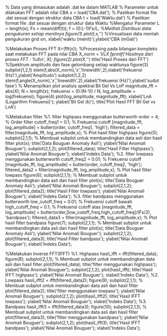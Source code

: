 % Data yang dimasukan adalah .dat ke dalam MATLAB
% Parameter untuk dilakukan FFT adalah nilai CBA
x = load('CBA.dat'); % Pastikan format file .dat sesuai dengan struktur data CBA
t = load('Waktu.dat') % Pastikan format file .dat sesuai dengan struktur data Waktu
%Mengatur Parameter
L = length(x);
Fs = mean(diff(t));
f = (0:L-1)*Fs/L;
%Melihat Distribusi data pengukuran setiap menitnya
figure(1)
plot(t,x,'*') %Virsualisasi data mentah pengukuran
grid on, xlabel('waktu (menit)'),ylabel('CBA (mGal)')

%Melakukan Proses FFT
X=(fft(x)); %Processing pada bilangan kompleks saat melakukan FFT pada nilai CBA
X_norm = 1/L*X
fprintf('Hasilnya dari proses FFT : %d\n', X);
figure(2)
plot(X,'*')
title('Hasil Proses dari FFT')
%Spektrum amplitudo dan fase gelombang setiap waktunya
figure(3)
subplot(1,2,1)
stem(f,abs(X_norm),'x','linewidth',2),xlabel('frekuensi (Hz)'),ylabel('Amplitudo')
subplot(1,2,2)
stem(f,angle(X_norm),'x','linewidth',2),xlabel('frekuensi (Hz)'),ylabel('sudut fase')
% Menampilkan plot analisis spektral Bil Gel Vs LnP
magnitude_fft = abs(X);
N = length(x);
frekuensi = (0:(N-1)) / N;
log_amplitude = log(frekuensi);
figure(4)
plot(log_amplitude, magnitude_fft);
xlabel('LnA (Logarithm Frekuensi)');
ylabel('Bil Gel (k)');
title('Plot Hasil FFT Bil Gel vs LnA')

%Melakukan filter
%1. filter highpass menggunakan butterworth
order = 4; % Order filter
cutoff_freq1 = 0.1; % Frekuensi cutoff
[magnitude_fft, log_amplitude] = butter(order, cutoff_freq1, 'high');
filtered_data = filter(magnitude_fft, log_amplitude,x);
% Plot hasil filter highpass
figure(5);
subplot(2,1,1); % Membuat subplot untuk membandingkan data asli dan hasil filter
plot(x);
title('Data Bouguer Anomaly Asli');
ylabel('Nilai Anomali Bouguer');
subplot(2,1,2);
plot(filtered_data);
title('Hasil Filter Highpass');
ylabel('Nilai Anomali Bouguer');
xlabel('Indeks Data');
%2. filter lowpass menggunakan butterworth
cutoff_freq2 = 0.01; % Frekuensi cutoff
[magnitude_fft, log_amplitude] = butter(order, cutoff_freq2, 'high');
filtered_data2 = filter(magnitude_fft, log_amplitude,x);
% Plot hasil filter lowpass
figure(6);
subplot(2,1,1); % Membuat subplot untuk membandingkan data asli dan hasil filter
plot(x);
title('Data Bouguer Anomaly Asli');
ylabel('Nilai Anomali Bouguer');
subplot(2,1,2);
plot(filtered_data2);
title('Hasil Filter lowpass');
ylabel('Nilai Anomali Bouguer');
xlabel('Indeks Data');
%3. filter bandpass menggunakan butterworth
low_cutoff_freq = 0.01; % Frekuensi cutoff bawah
high_cutoff_freq = 0.1; % Frekuensi cutoff atas
[magnitude_fft, log_amplitude] = butter(order,[low_cutoff_freq,high_cutoff_freq]/(Fs/2), 'bandpass');
filtered_data3 = filter(magnitude_fft, log_amplitude,x);
% Plot hasil filter bandpass
figure(7);
subplot(2,1,1); % Membuat subplot untuk membandingkan data asli dan hasil filter
plot(x);
title('Data Bouguer Anomaly Asli');
ylabel('Nilai Anomali Bouguer');
subplot(2,1,2);
plot(filtered_data3);
title('Hasil Filter bandpass');
ylabel('Nilai Anomali Bouguer');
xlabel('Indeks Data');

%Melakukan Inverse FFT(IFFT)
%1. Highpass
hasil_ifft = ifft(filtered_data);
figure(8);
subplot(2,1,1); % Membuat subplot untuk membandingkan data asli dan hasil filter
plot(filtered_data);
title('filter menggunakan highpass');
ylabel('Nilai Anomali Bouguer');
subplot(2,1,2);
plot(hasil_ifft);
title('Hasil IFFT highpass');
ylabel('Nilai Anomali Bouguer');
xlabel('Indeks Data');
%2. Lowpass
hasil_ifft2 = ifft(filtered_data2);
figure(9);
subplot(2,1,1); % Membuat subplot untuk membandingkan data asli dan hasil filter
plot(filtered_data2);
title('filter menggunakan lowpass');
ylabel('Nilai Anomali Bouguer');
subplot(2,1,2);
plot(hasil_ifft2);
title('Hasil IFFT lowpass');
ylabel('Nilai Anomali Bouguer');
xlabel('Indeks Data');
%3. Bandpass
hasil_ifft3 = ifft(filtered_data3);
figure(10);
subplot(2,1,1); % Membuat subplot untuk membandingkan data asli dan hasil filter
plot(filtered_data3);
title('filter menggunakan bandpass');
ylabel('Nilai Anomali Bouguer');
subplot(2,1,2);
plot(hasil_ifft3);
title('Hasil IFFT bandpass');
ylabel('Nilai Anomali Bouguer');
xlabel('Indeks Data');
<!---
ahmadohib/ahmadohib is a ✨ special ✨ repository because its `README.md` (this file) appears on your GitHub profile.
You can click the Preview link to take a look at your changes.
--->
